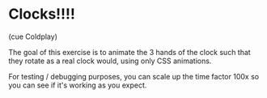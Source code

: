 # Clocks!!!!
(cue Coldplay)

The goal of this exercise is to animate the 3 hands of the clock such that
they rotate as a real clock would, using only CSS animations.

For testing / debugging purposes, you can scale up the time factor 100x so you
can see if it's working as you expect.
